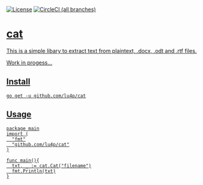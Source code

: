<a href="https://unlicense.org/">![License](https://img.shields.io/github/license/lu4p/cat.svg)</a>
<a href="https://circleci.com/gh/lu4p/cat">![CircleCI (all branches)](https://img.shields.io/circleci/project/github/lu4p/cat.svg)
# cat
This is a simple libary to extract text from plaintext, .docx, .odt and .rtf files.

Work in progess...

## Install
```go get -u github.com/lu4p/cat```

## Usage
```golang 
package main
import (
  "fmt"
  "github.com/lu4p/cat"
)

func main(){
  txt, _ := cat.Cat("filename")
  fmt.Println(txt)
}
```
